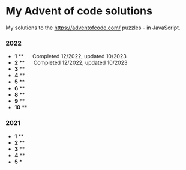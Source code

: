 # My Advent of code solutions

My solutions to the https://adventofcode.com/ puzzles - in JavaScript. 

### 2022
- **1** ** &nbsp;&nbsp;&nbsp;&nbsp; Completed 12/2022, updated 10/2023
- **2** ** &nbsp;&nbsp;&nbsp;&nbsp; Completed 12/2022, updated 10/2023
- **3** **
- **4** **
- **5** **
- **6** **
- **8** **
- **9** **
- **10** **

### 2021

- **1** **
- **2** **
- **3** **
- **4** **
- **5** *
